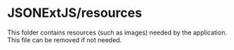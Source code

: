 # JSONExtJS/resources

This folder contains resources (such as images) needed by the application. This file can
be removed if not needed.

